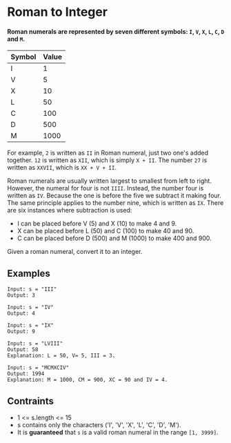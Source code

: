 # Roman to Integer
#### Roman numerals are represented by seven different symbols: ```I```, ```V```, ```X```, ```L```, ```C```, ```D``` and ```M```.

Symbol |      Value
-------|------------
I      |      1
V      |      5
X      |      10
L      |      50
C      |      100
D      |      500
M      |      1000

For example, ```2``` is written as ```II``` in Roman numeral, just two one's added together. ```12``` is written as ```XII```, which is simply ```X + II```. The number ```27``` is written as ```XXVII```, which is ```XX + V + II```.

Roman numerals are usually written largest to smallest from left to right. However, the numeral for four is not ```IIII```. Instead, the number four is written as ```IV```. Because the one is before the five we subtract it making four. The same principle applies to the number nine, which is written as ```IX```. There are six instances where subtraction is used:

* I can be placed before V (5) and X (10) to make 4 and 9. 
* X can be placed before L (50) and C (100) to make 40 and 90. 
* C can be placed before D (500) and M (1000) to make 400 and 900.

Given a roman numeral, convert it to an integer.

## Examples
```
Input: s = "III"
Output: 3
```
```
Input: s = "IV"
Output: 4
```
```
Input: s = "IX"
Output: 9
```
```
Input: s = "LVIII"
Output: 58
Explanation: L = 50, V= 5, III = 3.
```
```
Input: s = "MCMXCIV"
Output: 1994
Explanation: M = 1000, CM = 900, XC = 90 and IV = 4.
```
## Contraints
* 1 <= s.length <= 15
* s contains only the characters ('I', 'V', 'X', 'L', 'C', 'D', 'M').
* It is **guaranteed** that ```s``` is a valid roman numeral in the range ```[1, 3999]```.

